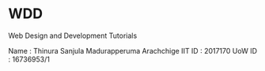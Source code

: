 # WDD
Web Design and Development Tutorials

Name : Thinura Sanjula Madurapperuma Arachchige
IIT ID : 2017170
UoW ID : 16736953/1
